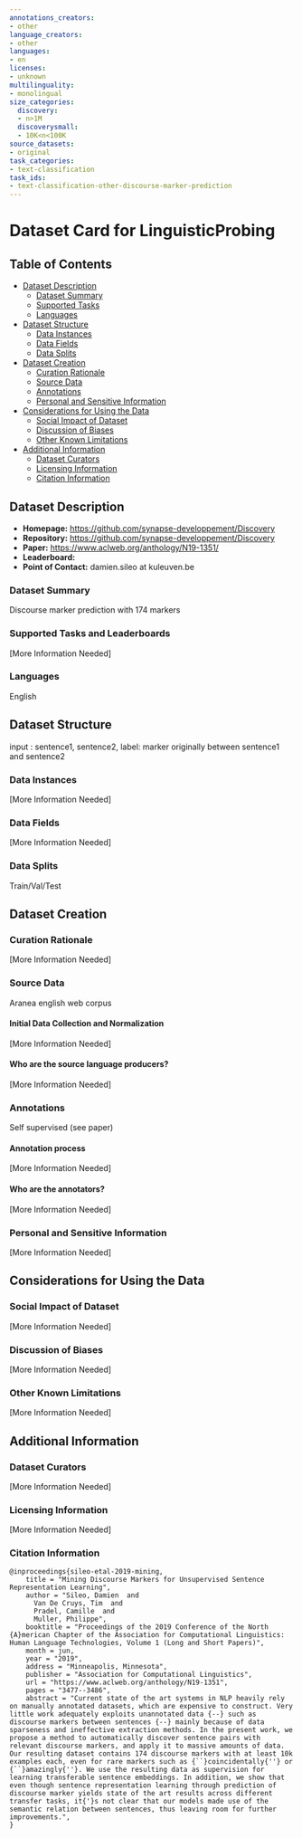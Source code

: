 ```yaml
---
annotations_creators:
- other
language_creators:
- other
languages:
- en
licenses:
- unknown
multilinguality:
- monolingual
size_categories:
  discovery:
  - n>1M
  discoverysmall:
  - 10K<n<100K
source_datasets:
- original
task_categories:
- text-classification
task_ids:
- text-classification-other-discourse-marker-prediction
---
```



# Dataset Card for LinguisticProbing

## Table of Contents
- [Dataset Description](#dataset-description)
  - [Dataset Summary](#dataset-summary)
  - [Supported Tasks](#supported-tasks-and-leaderboards)
  - [Languages](#languages)
- [Dataset Structure](#dataset-structure)
  - [Data Instances](#data-instances)
  - [Data Fields](#data-fields)
  - [Data Splits](#data-splits)
- [Dataset Creation](#dataset-creation)
  - [Curation Rationale](#curation-rationale)
  - [Source Data](#source-data)
  - [Annotations](#annotations)
  - [Personal and Sensitive Information](#personal-and-sensitive-information)
- [Considerations for Using the Data](#considerations-for-using-the-data)
  - [Social Impact of Dataset](#social-impact-of-dataset)
  - [Discussion of Biases](#discussion-of-biases)
  - [Other Known Limitations](#other-known-limitations)
- [Additional Information](#additional-information)
  - [Dataset Curators](#dataset-curators)
  - [Licensing Information](#licensing-information)
  - [Citation Information](#citation-information)

## Dataset Description

- **Homepage:** https://github.com/synapse-developpement/Discovery
- **Repository:** https://github.com/synapse-developpement/Discovery
- **Paper:** https://www.aclweb.org/anthology/N19-1351/
- **Leaderboard:**
- **Point of Contact:** damien.sileo at kuleuven.be

### Dataset Summary

Discourse marker prediction with 174 markers

### Supported Tasks and Leaderboards

[More Information Needed]

### Languages

English

## Dataset Structure

input : sentence1, sentence2, 
label: marker originally between sentence1 and sentence2

### Data Instances

[More Information Needed]

### Data Fields

[More Information Needed]

### Data Splits

Train/Val/Test

## Dataset Creation

### Curation Rationale

[More Information Needed]

### Source Data

Aranea english web corpus

#### Initial Data Collection and Normalization

[More Information Needed]

#### Who are the source language producers?

[More Information Needed]

### Annotations

Self supervised (see paper)

#### Annotation process

[More Information Needed]

#### Who are the annotators?

[More Information Needed]

### Personal and Sensitive Information

[More Information Needed]

## Considerations for Using the Data

### Social Impact of Dataset

[More Information Needed]

### Discussion of Biases

[More Information Needed]

### Other Known Limitations

[More Information Needed]

## Additional Information

### Dataset Curators

[More Information Needed]

### Licensing Information

[More Information Needed]

### Citation Information

```
@inproceedings{sileo-etal-2019-mining,
    title = "Mining Discourse Markers for Unsupervised Sentence Representation Learning",
    author = "Sileo, Damien  and
      Van De Cruys, Tim  and
      Pradel, Camille  and
      Muller, Philippe",
    booktitle = "Proceedings of the 2019 Conference of the North {A}merican Chapter of the Association for Computational Linguistics: Human Language Technologies, Volume 1 (Long and Short Papers)",
    month = jun,
    year = "2019",
    address = "Minneapolis, Minnesota",
    publisher = "Association for Computational Linguistics",
    url = "https://www.aclweb.org/anthology/N19-1351",
    pages = "3477--3486",
    abstract = "Current state of the art systems in NLP heavily rely on manually annotated datasets, which are expensive to construct. Very little work adequately exploits unannotated data {--} such as discourse markers between sentences {--} mainly because of data sparseness and ineffective extraction methods. In the present work, we propose a method to automatically discover sentence pairs with relevant discourse markers, and apply it to massive amounts of data. Our resulting dataset contains 174 discourse markers with at least 10k examples each, even for rare markers such as {``}coincidentally{''} or {``}amazingly{''}. We use the resulting data as supervision for learning transferable sentence embeddings. In addition, we show that even though sentence representation learning through prediction of discourse marker yields state of the art results across different transfer tasks, it{'}s not clear that our models made use of the semantic relation between sentences, thus leaving room for further improvements.",
}
```
